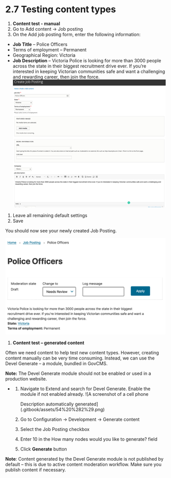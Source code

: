 # 2.7 Testing content types



1. **Content test - manual**
2. Go to Add content → Job posting
3. On the Add job posting form, enter the following information:

* **Job Title** – Police Officers
* Terms of employment – Permanent
* Geographical Region: Victoria
* **Job Description** – Victoria Police is looking for more than 3000 people across the state in their biggest recruitment drive ever. If you’re interested in keeping Victorian communities safe and want a challenging and rewarding career, then join the force. ![](.gitbook/assets/52%20%282%29.png)

1. Leave all remaining default settings
2. Save

You should now see your newly created Job Posting.

![](.gitbook/assets/53.png)

1. **Content test – generated content**

Often we need content to help test new content types. However, creating content manually can be very time consuming. Instead, we can use the Devel Generate – a module, bundled in GovCMS.

**Note:** The Devel Generate module should not be enabled or used in a production website.

* 1. Navigate to Extend and search for Devel Generate. Enable the module if not enabled already. ![A screenshot of a cell phone

     Description automatically generated](.gitbook/assets/54%20%282%29.png)
  2. Go to Configuration → Development → Generate content
  3. Select the Job Posting checkbox
  4. Enter 10 in the How many nodes would you like to generate? field
  5. Click **Generate** button

**Note**: Content generated by the Devel Generate module is not published by default – this is due to active content moderation workflow. Make sure you publish content if necessary.

